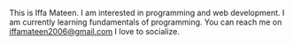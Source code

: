 This is Iffa Mateen.
I am interested in programming and web development.
I am currently learning fundamentals of programming.
You can reach me on iffamateen2006@gmail.com
I love to socialize.

<!---
IFFAMATEEN/IFFAMATEEN is a ✨ special ✨ repository because its `README.md` (this file) appears on your GitHub profile.
You can click the Preview link to take a look at your changes.
--->
